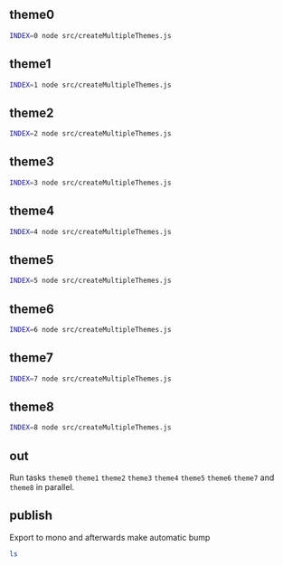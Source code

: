 ## theme0

```bash
INDEX=0 node src/createMultipleThemes.js
```

## theme1

```bash
INDEX=1 node src/createMultipleThemes.js
```

## theme2

```bash
INDEX=2 node src/createMultipleThemes.js
```

## theme3

```bash
INDEX=3 node src/createMultipleThemes.js
```

## theme4

```bash
INDEX=4 node src/createMultipleThemes.js
```

## theme5

```bash
INDEX=5 node src/createMultipleThemes.js
```

## theme6

```bash
INDEX=6 node src/createMultipleThemes.js
```

## theme7

```bash
INDEX=7 node src/createMultipleThemes.js
```

## theme8

```bash
INDEX=8 node src/createMultipleThemes.js
```

## out

Run tasks `theme0` `theme1` `theme2` `theme3` `theme4` `theme5` `theme6` `theme7` and `theme8` in parallel.

## publish

Export to mono and afterwards make automatic bump

```bash
ls
```